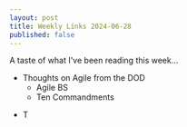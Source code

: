 ```yaml
---
layout: post
title: Weekly Links 2024-06-28
published: false
---
```


A taste of what I've been reading this week...

* Thoughts on Agile from the DOD
  * Agile BS
  * Ten Commandments

<p></p>

* T
 
